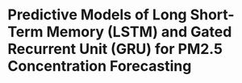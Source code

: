 # Predictive Models of Long Short-Term Memory (LSTM) and Gated Recurrent Unit (GRU) for PM2.5 Concentration Forecasting
